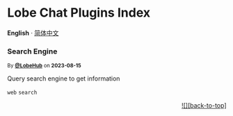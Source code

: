 <h1>Lobe Chat Plugins Index</h1>

**English** · [简体中文](./README.zh-CN.md)<!-- AWESOME PLUGINS --> 

### Search Engine

<sup>By **[@LobeHub](https://github.com/lobehub/chat-plugin-search-engine)** on **2023-08-15**</sup>

Query search engine to get information

`web` `search`

<div align="right">

[![][back-to-top]](#readme-top)

</div>

 